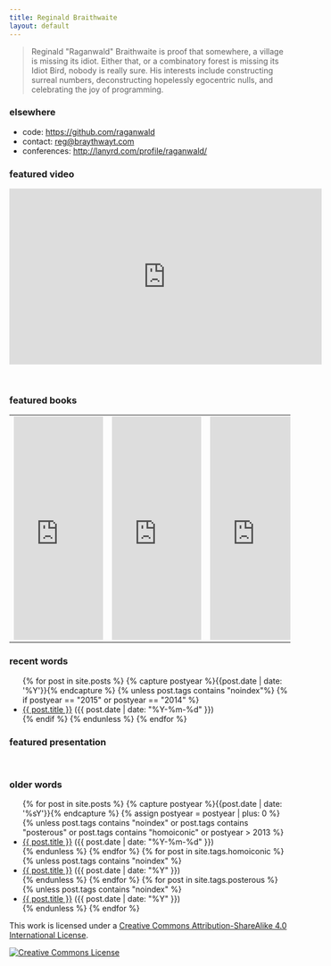 ```yaml
---
title: Reginald Braithwaite
layout: default
---
```


> Reginald "Raganwald" Braithwaite is proof that somewhere, a village is missing its idiot. Either that, or a combinatory forest is missing its Idiot Bird, nobody is really sure. His interests include constructing surreal numbers, deconstructing hopelessly egocentric nulls, and celebrating the joy of programming.

### elsewhere

* code: <a href="https://github.com/raganwald">https://github.com/raganwald</a>
* contact: <a href="mailto:reg@braythwayt.com">reg@braythwayt.com</a>
* conferences: <a href="http://lanyrd.com/profile/raganwald/">http://lanyrd.com/profile/raganwald/</a>

### featured video

<iframe width="560" height="315" src="https://www.youtube.com/embed/uYcAjr2J_rU" frameborder="0" allowfullscreen></iframe>

<p>&nbsp;</p>

### featured books

<table>
  <tr>
    <td><iframe width="160" height="400" src="https://leanpub.com/javascript-spessore/embed" frameborder="0" allowtransparency="true"></iframe></td>
    <td><iframe width="160" height="400" src="https://leanpub.com/javascript-allonge/embed" frameborder="0" allowtransparency="true"></iframe></td>
    <td><iframe width="160" height="400" src="https://leanpub.com/coffeescript-ristretto/embed" frameborder="0" allowtransparency="true"></iframe></td>
  </tr>
</table>

### recent words

<div class="related">
  <ul>
    {% for post in site.posts %}
      {% capture postyear %}{{post.date | date: '%Y'}}{% endcapture %}
      {% unless post.tags contains "noindex"%}
        {% if postyear == "2015" or postyear == "2014" %}
          <li>
            <a href="{{ post.url }}">{{ post.title }}</a> (<span>{{ post.date | date: "%Y-%m-%d" }}</span>)
          </li>
        {% endif %}
      {% endunless %}
    {% endfor %}
  </ul>
</div>

### featured presentation

<script async class="speakerdeck-embed" data-slide="2" data-id="20a98ac01cff01321db1664d3453dee6" data-ratio="1.77777777777778" src="//speakerdeck.com/assets/embed.js"></script>

<p>&nbsp;</p>

[w]: ./2011/11/01/williams-master-of-the-comefrom.html

### older words

<div class="related">
  <ul>
    {% for post in site.posts %}
      {% capture postyear %}{{post.date | date: '%sY'}}{% endcapture %}
      {% assign postyear = postyear | plus: 0 %}
      {% unless post.tags contains "noindex" or post.tags contains "posterous" or post.tags contains "homoiconic" or postyear > 2013 %}
        <li>
          <a href="{{ post.url }}">{{ post.title }}</a> (<span>{{ post.date | date: "%Y-%m-%d" }}</span>)
        </li>
      {% endunless %}
    {% endfor %}
    {% for post in site.tags.homoiconic %}
      {% unless post.tags contains "noindex" %}
        <li>
          <a href="{{ post.url }}">{{ post.title }}</a> (<span>{{ post.date | date: "%Y" }}</span>)
        </li>
      {% endunless %}
    {% endfor %}
    {% for post in site.tags.posterous %}
      {% unless post.tags contains "noindex" %}
        <li>
          <a href="{{ post.url }}">{{ post.title }}</a> (<span>{{ post.date | date: "%Y" }}</span>)
        </li>
      {% endunless %}
    {% endfor %}
  </ul>
</div>

This work is licensed under a <a rel="license" href="http://creativecommons.org/licenses/by-sa/4.0/">Creative Commons Attribution-ShareAlike 4.0 International License</a>.

<a rel="license" href="http://creativecommons.org/licenses/by-sa/4.0/"><img alt="Creative Commons License" style="border-width:0" src="http://i.creativecommons.org/l/by-sa/4.0/80x15.png" /></a>
